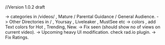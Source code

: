 //Version 1.0.2 draft

-> categories in /videos/ , Mature / Parental Guidance / General Audience.
-> Other Directories in / , Yoursay , Liveleaker , MustSee etc
-> colors , add Text colors for Hot , Trending, New.
-> Fix seen (should show no of views on current video).
-> Upcoming heavy UI modification. check rad.io plugin.
-> Fix Ratings.